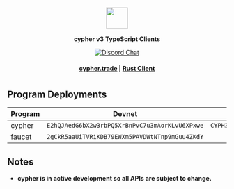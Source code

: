 <div align="center">
  </br>
  <p>
    <img height="50" src="https://cypher.trade/svgs/logo.svg" />
  </p>
  <p>
    <strong>cypher v3 TypeScript Clients</strong>
  </p>
  <p>
    <a href="https://discord.gg/jr9Mu4Uz25">
      <img alt="Discord Chat" src="https://img.shields.io/discord/880917405356945449?color=blue&style=flat-square" />
    </a>
  </p>
  <h4>
    <a href="https://cypher.trade/">cypher.trade</a>
    <span> | </span>
    <a href="https://github.com/chugach-foundation/cypher-client-ts-v3">Rust Client</a>
  </h4>
</div>

#

## Program Deployments

| Program | Devnet | Mainnet Beta |
| --------|--------|------------- |
| cypher | `E2hQJAedG6bX2w3rbPQ5XrBnPvC7u3mAorKLvU6XPxwe` | `CYPH3o83JX6jY6NkbproSpdmQ5VWJtxjfJ5P8veyYVu3` |
| faucet | `2gCkR5aaUiTVRiKDB79EWXm5PAVDWtNTnp9mGuu4ZKdY` |  |

## Notes

* **cypher is in active development so all APIs are subject to change.**